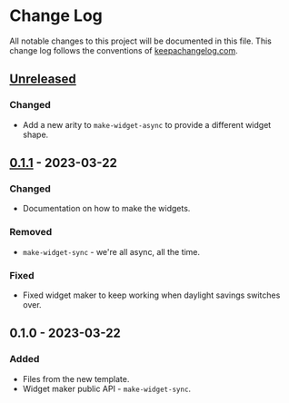 # Change Log
All notable changes to this project will be documented in this file. This change log follows the conventions of [keepachangelog.com](http://keepachangelog.com/).

## [Unreleased]
### Changed
- Add a new arity to `make-widget-async` to provide a different widget shape.

## [0.1.1] - 2023-03-22
### Changed
- Documentation on how to make the widgets.

### Removed
- `make-widget-sync` - we're all async, all the time.

### Fixed
- Fixed widget maker to keep working when daylight savings switches over.

## 0.1.0 - 2023-03-22
### Added
- Files from the new template.
- Widget maker public API - `make-widget-sync`.

[Unreleased]: https://sourcehost.site/your-name/servico-clojure/compare/0.1.1...HEAD
[0.1.1]: https://sourcehost.site/your-name/servico-clojure/compare/0.1.0...0.1.1
